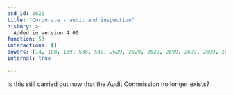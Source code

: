 ```yaml
---
esd_id: 1621
title: "Corporate - audit and inspection"
history: >-
  Added in version 4.00.
function: 53
interactions: []
powers: [14, 168, 169, 530, 530, 2629, 2629, 2629, 2699, 2699, 2699, 2699, 2699, 2728, 2729, 2757, 2757, 2757, 2757, 2801, 2966, 2966, 2967, 2968, 2969, 2970, 2970, 2970, 2971, 2972, 2972, 2972, 2973, 2973, 2973, 2974, 2974, 2975, 2976, 2977, 2978, 2979]
internal: true

---
```


Is this still carried out now that the Audit Commission no longer exists?

